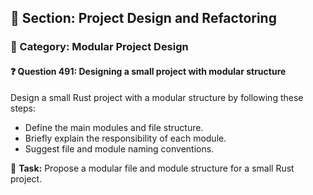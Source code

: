 ## 📘 Section: Project Design and Refactoring  
### 🔹 Category: Modular Project Design  
#### ❓ Question 491: Designing a small project with modular structure

Design a small Rust project with a modular structure by following these steps:

- Define the main modules and file structure.
- Briefly explain the responsibility of each module.
- Suggest file and module naming conventions.

🔧 **Task:** Propose a modular file and module structure for a small Rust project.
